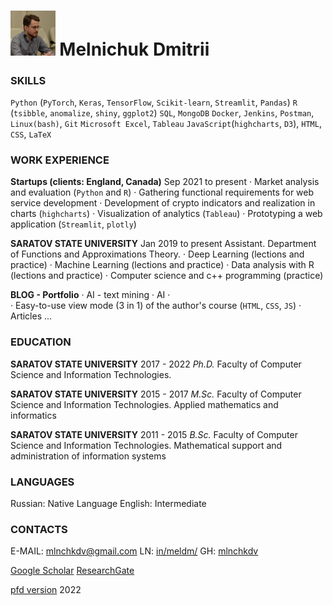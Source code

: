 # <img src="./photo.jpg" style="zoom:7%;"  />   Melnichuk Dmitrii

### SKILLS

`Python` (`PyTorch`, `Keras`, `TensorFlow`, `Scikit-learn`, `Streamlit`, `Pandas`) 
`R` (`tsibble`, `anomalize`, `shiny`, `ggplot2`)
`SQL`, `MongoDB`
`Docker`, `Jenkins`, `Postman`, `Linux(bash)`, `Git`
`Microsoft Excel`, `Tableau`
`JavaScript`(`highcharts`, `D3`), `HTML`, `CSS`, `LaTeX`



### WORK EXPERIENCE

**Startups (clients: England, Canada)**   Sep 2021 to present
·   Market analysis and evaluation (`Python` and `R`)
·   Gathering functional requirements for web service development
·   Development of crypto indicators and realization in charts (`highcharts`)
·   Visualization of analytics (`Tableau`)
·   Prototyping a web application (`Streamlit`, `plotly`)

 

**SARATOV STATE UNIVERSITY**    Jan 2019 to present
Assistant. Department of Functions and Approximations Theory.
·   Deep Learning (lections and practice)
·   Machine Learning (lections and practice)
·   Data analysis with R (lections and practice)
·   Computer science and c++ programming (practice)



**BLOG - Portfolio**
·   AI - text mining
·   AI
·   
·   Easy-to-use view mode (3 in 1) of the author's course (`HTML`, `CSS`, `JS`)
·   Articles ...



### EDUCATION

**SARATOV STATE UNIVERSITY**    2017 - 2022
*Ph.D.* Faculty of Computer Science and Information Technologies. 

**SARATOV STATE UNIVERSITY**    2015 - 2017
*M.Sc.* Faculty of Computer Science and Information Technologies. 
Applied mathematics and informatics

**SARATOV STATE UNIVERSITY**    2011 - 2015
*B.Sc.* Faculty of Computer Science and Information Technologies. 
Mathematical support and administration of information systems



### LANGUAGES

Russian: Native Language
English: Intermediate



### CONTACTS

E-MAIL: mlnchkdv@gmail.com
LN: [in/meldm/](https://www.linkedin.com/in/meldm/)
GH: [mlnchkdv](https://github.com/mlnchkdv)

[Google Scholar](https://scholar.google.com/citations?user=XcYTbJsAAAAJ&hl=en) 
[ResearchGate](https://www.researchgate.net/profile/Dmitriy-Melnichuk?ev=hdr_xprf)



[pfd version](https://mlnchkdv.github.io/cv/MelnichukDmitrii_CV.pdf)
2022

